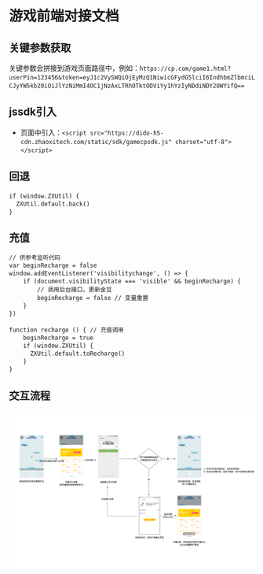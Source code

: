 # 游戏前端对接文档

## 关键参数获取

关键参数会拼接到游戏页面路径中，例如：`https://cp.com/game1.html?userPin=123456&token=eyJ1c2VySWQiOjEyMzQ1NiwicGFydG5lciI6IndhbmZlbmciLCJyYW5kb20iOiJlYzNiMmI4OC1jNzAxLTRhOTktODViYy1hYzIyNDdiNDY2OWYifQ==`

## jssdk引入

* 页面中引入：`<script src="https://dido-h5-cdn.zhaoxitech.com/static/sdk/gamecpsdk.js" charset="utf-8"></script>`

## 回退
```
if (window.ZXUtil) {
  ZXUtil.default.back()
}
```

## 充值

```
// 供参考监听代码
var beginRecharge = false
window.addEventListener('visibilitychange', () => {
    if (document.visibilityState === 'visible' && beginRecharge) {
        // 调用后台接口，更新金豆
        beginRecharge = false // 变量重置
    }
})

function recharge () { // 充值调用
    beginRecharge = true
    if (window.ZXUtil) {
      ZXUtil.default.toRecharge()
    }
}
```

## 交互流程

![交互流程](images/wanfeng.png)

